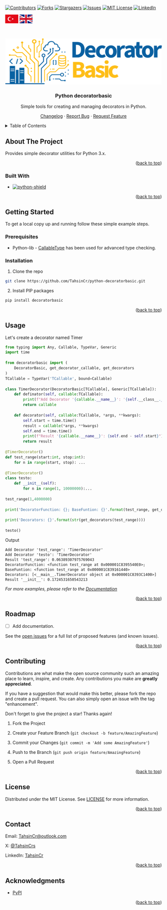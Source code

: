 <a name="readme-top"></a>

[![Contributors][contributors-shield]][contributors-url]
[![Forks][forks-shield]][forks-url]
[![Stargazers][stars-shield]][stars-url]
[![Issues][issues-shield]][issues-url]
[![MIT License][license-shield]][license-url]
[![LinkedIn][linkedin-shield]][linkedin-url]

[<img src="images/languages/turkish-flag.png" height="28" alt="Logo" >][lang-tr-url]
[<img src="images/languages/british-flag.png" height="28" alt="Logo" >][lang-en-url]

<br />






<!-- About -->
<div align="center">

[<img src="images/logo.png" alt="Logo">][project-url]

<h3 align="center">Python decoratorbasic</h3>

<p align="center">

Simple tools for creating and managing decorators in Python.

[Changelog][changelog-url] · [Report Bug][issues-url] · [Request Feature][issues-url]
 
</p>

</div>






<!-- TABLE OF CONTENTS -->

<details>

<summary>Table of Contents</summary>

<ol>

<li>

<a href="#about-the-project">About The Project</a>

<ul>

<li><a href="#built-with">Built With</a></li>

</ul>

</li>

<li>

<a href="#getting-started">Getting Started</a>

<ul>

<li><a href="#prerequisites">Prerequisites</a></li>

<li><a href="#installation">Installation</a></li>

</ul>

</li>

<li><a href="#usage">Usage</a></li>

<li><a href="#roadmap">Roadmap</a></li>

<li><a href="#contributing">Contributing</a></li>

<li><a href="#license">License</a></li>

<li><a href="#contact">Contact</a></li>

<li><a href="#acknowledgments">Acknowledgments</a></li>

</ol>

</details>






<!-- ABOUT THE PROJECT -->

##  About The Project

Provides simple decorator utilities for Python 3.x.

<p align="right">(<a href="#readme-top">back to top</a>)</p>

###  Built With

* [![python-shield][python-shield]][pypi-project-url]

<p align="right">(<a href="#readme-top">back to top</a>)</p>






<!-- GETTING STARTED -->

##  Getting Started

To get a local copy up and running follow these simple example steps.

###  Prerequisites

 * Python-lib - [CallableType][pythonlib-callabletype] has been used for advanced type checking.

###  Installation

1. Clone the repo
```sh
git clone https://github.com/TahsinCr/python-decoratorbasic.git
```

2. Install PIP packages
```sh
pip install decoratorbasic
```

<p align="right">(<a href="#readme-top">back to top</a>)</p>






<!-- USAGE EXAMPLES -->

##  Usage

Let's create a decorator named Timer
```python
from typing import Any, Callable, TypeVar, Generic
import time

from decoratorbasic import (
    DecoratorBasic, get_decorator_callable, get_decorators
)
TCallable = TypeVar('TCallable', bound=Callable)    

class TimerDecorator(DecoratorBasic[TCallable], Generic[TCallable]):
    def definator(self, callable:TCallable):
        print(f"Add Decorator '{callable.__name__}': '{self.__class__.__name__}'")
        return callable

    def decorator(self, callable:TCallable, *args, **kwargs):
        self.start = time.time()
        result = callable(*args, **kwargs)
        self.end = time.time()
        print(f"Result '{callable.__name__}': {self.end - self.start}")
        return result

@TimerDecorator()
def test_range(start:int, stop:int):
    for n in range(start, stop): ...

@TimerDecorator()
class testo:
    def __init__(self):
        for n in range(1, 10000000):...

test_range(1,4000000)

print('DecoratorFunction: {}; BaseFuntion: {}'.format(test_range, get_decorator_callable(test_range)))

print('Decorators: {}'.format(str(get_decorators(test_range))))

testo()

```
Output
```
Add Decorator 'test_range': 'TimerDecorator'
Add Decorator 'testo': 'TimerDecorator'
Result 'test_range': 0.06389307975769043
DecoratorFunction: <function test_range at 0x000001C8395540E0>; BaseFuntion: <function test_range at 0x000001C839161440>
Decorators: [<__main__.TimerDecorator object at 0x000001C8393C1400>]
Result '__init__': 0.1724531650543213
```

_For more examples, please refer to the [Documentation][wiki-url]_

<p align="right">(<a href="#readme-top">back to top</a>)</p>






<!-- ROADMAP -->

##  Roadmap

- [ ] Add documentation.

See the [open issues][issues-url] for a full list of proposed features (and known issues).

<p align="right">(<a href="#readme-top">back to top</a>)</p>






<!-- CONTRIBUTING -->

##  Contributing

Contributions are what make the open source community such an amazing place to learn, inspire, and create. Any contributions you make are **greatly appreciated**.

If you have a suggestion that would make this better, please fork the repo and create a pull request. You can also simply open an issue with the tag "enhancement".

Don't forget to give the project a star! Thanks again!

1. Fork the Project

2. Create your Feature Branch (`git checkout -b feature/AmazingFeature`)

3. Commit your Changes (`git commit -m 'Add some AmazingFeature'`)

4. Push to the Branch (`git push origin feature/AmazingFeature`)

5. Open a Pull Request

<p align="right">(<a href="#readme-top">back to top</a>)</p>






<!-- LICENSE -->

##  License

Distributed under the MIT License. See [LICENSE][license-url] for more information.

<p align="right">(<a href="#readme-top">back to top</a>)</p>






<!-- CONTACT -->

##  Contact

Email: TahsinCr@outlook.com

X: [@TahsinCrs][x-url]

LinkedIn: [TahsinCr][linkedin-url]

<p align="right">(<a href="#readme-top">back to top</a>)</p>






<!-- ACKNOWLEDGMENTS -->

##  Acknowledgments

* [PyPI][pypi-project-url]

<p align="right">(<a href="#readme-top">back to top</a>)</p>






<!-- IMAGES URL -->

[python-shield]: https://img.shields.io/pypi/pyversions/decoratorbasic?style=flat-square

[contributors-shield]: https://img.shields.io/github/contributors/TahsinCr/python-decoratorbasic.svg?style=for-the-badge

[forks-shield]: https://img.shields.io/github/forks/TahsinCr/python-decoratorbasic.svg?style=for-the-badge

[stars-shield]: https://img.shields.io/github/stars/TahsinCr/python-decoratorbasic.svg?style=for-the-badge

[issues-shield]: https://img.shields.io/github/issues/TahsinCr/python-decoratorbasic.svg?style=for-the-badge

[license-shield]: https://img.shields.io/github/license/TahsinCr/python-decoratorbasic.svg?style=for-the-badge

[linkedin-shield]: https://img.shields.io/badge/-LinkedIn-black.svg?style=for-the-badge&logo=linkedin&colorB=555



<!-- Github Project URL -->

[project-url]: https://github.com/TahsinCr/python-decoratorbasic

[pypi-project-url]: https://pypi.org/project/decoratorbasic

[contributors-url]: https://github.com/TahsinCr/python-decoratorbasic/graphs/contributors

[stars-url]: https://github.com/TahsinCr/python-decoratorbasic/stargazers

[forks-url]: https://github.com/TahsinCr/python-decoratorbasic/network/members

[issues-url]: https://github.com/TahsinCr/python-decoratorbasic/issues

[wiki-url]: https://github.com/TahsinCr/python-decoratorbasic/wiki

[license-url]: https://github.com/TahsinCr/python-decoratorbasic/blob/master/LICENSE

[changelog-url]:https://github.com/TahsinCr/python-decoratorbasic/blob/master/CHANGELOG.md



<!-- Contacts URL -->

[linkedin-url]: https://linkedin.com/in/TahsinCr

[x-url]: https://twitter.com/TahsinCrs



<!-- File URL -->

[lang-tr-url]: https://github.com/TahsinCr/python-decoratorbasic/blob/master/README_tr.md

[lang-en-url]: https://github.com/TahsinCr/python-decoratorbasic/blob/master/README.md

<!-- Dependencies URL -->

[pythonlib-callabletype]: https://github.com/TahsinCr/python-callabletype
